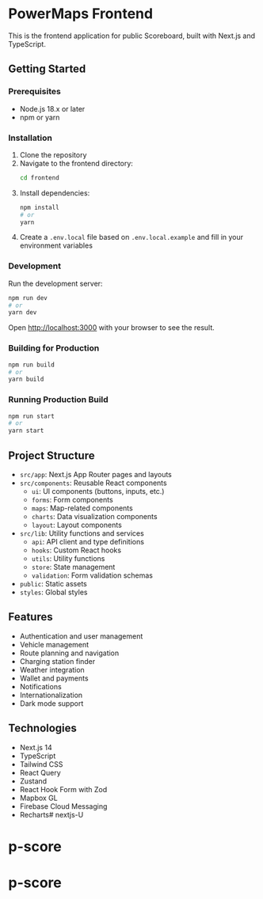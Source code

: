 # PowerMaps Frontend

This is the frontend application for public Scoreboard, built with Next.js and TypeScript.

## Getting Started

### Prerequisites

- Node.js 18.x or later
- npm or yarn

### Installation

1. Clone the repository
2. Navigate to the frontend directory:
   ```bash
   cd frontend
   ```
3. Install dependencies:
   ```bash
   npm install
   # or
   yarn
   ```
4. Create a `.env.local` file based on `.env.local.example` and fill in your environment variables

### Development

Run the development server:

```bash
npm run dev
# or
yarn dev
```

Open [http://localhost:3000](http://localhost:3000) with your browser to see the result.

### Building for Production

```bash
npm run build
# or
yarn build
```

### Running Production Build

```bash
npm run start
# or
yarn start
```

## Project Structure

- `src/app`: Next.js App Router pages and layouts
- `src/components`: Reusable React components
  - `ui`: UI components (buttons, inputs, etc.)
  - `forms`: Form components
  - `maps`: Map-related components
  - `charts`: Data visualization components
  - `layout`: Layout components
- `src/lib`: Utility functions and services
  - `api`: API client and type definitions
  - `hooks`: Custom React hooks
  - `utils`: Utility functions
  - `store`: State management
  - `validation`: Form validation schemas
- `public`: Static assets
- `styles`: Global styles

## Features

- Authentication and user management
- Vehicle management
- Route planning and navigation
- Charging station finder
- Weather integration
- Wallet and payments
- Notifications
- Internationalization
- Dark mode support

## Technologies

- Next.js 14
- TypeScript
- Tailwind CSS
- React Query
- Zustand
- React Hook Form with Zod
- Mapbox GL
- Firebase Cloud Messaging
- Recharts# nextjs-U
# p-score
# p-score
